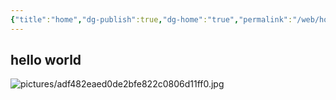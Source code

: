 ```yaml
---
{"title":"home","dg-publish":true,"dg-home":"true","permalink":"/web/home/","tags":["gardenEntry"],"dgPassFrontmatter":true,"created":"2024-01-26T16:23:25.016+08:00","updated":"2024-01-26T17:07:33.141+08:00"}
---
```


## hello world
![pictures/adf482eaed0de2bfe822c0806d11ff0.jpg](/img/user/pictures/adf482eaed0de2bfe822c0806d11ff0.jpg)
